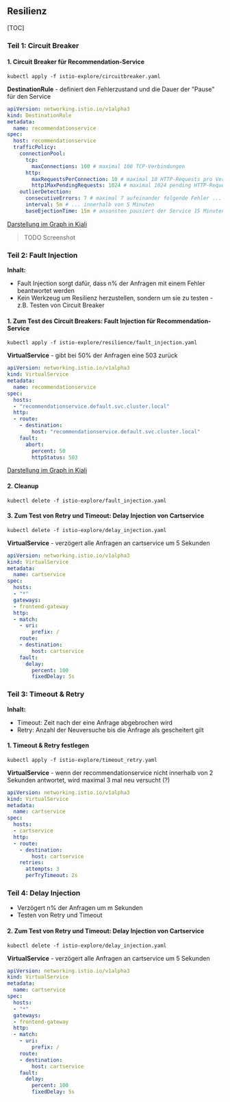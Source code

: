 ## Resilienz

[TOC]

### Teil 1: Circuit Breaker

#### 1. Circuit Breaker für Recommendation-Service

```shell
kubectl apply -f istio-explore/circuitbreaker.yaml
```

**DestinationRule** - definiert den Fehlerzustand und die Dauer der "Pause" für den Service

```yaml
apiVersion: networking.istio.io/v1alpha3
kind: DestinationRule
metadata:
  name: recommendationservice
spec:
  host: recommendationservice
  trafficPolicy:
    connectionPool:
      tcp:
        maxConnections: 100 # maximal 100 TCP-Verbindungen
      http:
        maxRequestsPerConnection: 10 # maximal 10 HTTP-Requests pro Verbindung
        http1MaxPendingRequests: 1024 # maximal 1024 pending HTTP-Requests
    outlierDetection:
      consecutiveErrors: 7 # maximal 7 aufeinander folgende Fehler ...
      interval: 5m # ... innerhalb von 5 Minuten
      baseEjectionTime: 15m # ansonsten pausiert der Service 15 Minuten
```

[Darstellung im Graph in Kiali](http://localhost:20001/console/graph/namespaces?namespaces=default)

> TODO Screenshot



### Teil 2: Fault Injection

**Inhalt:**

- Fault Injection sorgt dafür, dass n% der Anfragen mit einem Fehler beantwortet werden
- Kein Werkzeug um Resilienz herzustellen, sondern um sie zu testen - z.B. Testen von Circuit Breaker 

#### 1. Zum Test des Circuit Breakers: Fault Injection für Recommendation-Service

```shell
kubectl apply -f istio-explore/resilience/fault_injection.yaml
```

 **VirtualService** - gibt bei 50% der Anfragen eine 503 zurück

```yaml
apiVersion: networking.istio.io/v1alpha3
kind: VirtualService
metadata:
  name: recommendationservice
spec:
  hosts:
  - "recommendationservice.default.svc.cluster.local"
  http:
  - route:
    - destination:
        host: "recommendationservice.default.svc.cluster.local"
    fault:
      abort:
        percent: 50
        httpStatus: 503
```

[Darstellung im Graph in Kiali](http://localhost:20001/console/graph/namespaces?namespaces=default)

#### 2. Cleanup

```shell
kubectl delete -f istio-explore/fault_injection.yaml
```

#### 3. Zum Test von Retry und Timeout: Delay Injection von Cartservice

```
kubectl delete -f istio-explore/delay_injection.yaml
```

**VirtualService** - verzögert alle Anfragen an cartservice um 5 Sekunden

```yaml
apiVersion: networking.istio.io/v1alpha3
kind: VirtualService
metadata:
  name: cartservice
spec:
  hosts:
  - "*"
  gateways:
  - frontend-gateway
  http:
  - match:
    - uri:
        prefix: /
    route:
    - destination:
        host: cartservice
    fault:
      delay:
        percent: 100
        fixedDelay: 5s

```



### Teil 3: Timeout & Retry

**Inhalt:**

- Timeout: Zeit nach der eine Anfrage abgebrochen wird
- Retry: Anzahl der Neuversuche bis die Anfrage als gescheitert gilt

#### 1. Timeout & Retry festlegen

```shell
kubectl apply -f istio-explore/timeout_retry.yaml
```

 **VirtualService** - wenn der recommendationservice nicht innerhalb von 2 Sekunden antwortet, wird maximal 3 mal neu versucht (?)

```yaml
apiVersion: networking.istio.io/v1alpha3
kind: VirtualService
metadata:
  name: cartservice
spec:
  hosts:
  - cartservice
  http:
  - route:
    - destination:
        host: cartservice
    retries:
      attempts: 3
      perTryTimeout: 2s
```



### Teil 4: Delay Injection

- Verzögert n% der Anfragen um m Sekunden
- Testen von Retry und Timeout

#### 2. Zum Test von Retry und Timeout: Delay Injection von Cartservice

```
kubectl delete -f istio-explore/delay_injection.yaml
```

**VirtualService** - verzögert alle Anfragen an cartservice um 5 Sekunden

```yaml
apiVersion: networking.istio.io/v1alpha3
kind: VirtualService
metadata:
  name: cartservice
spec:
  hosts:
  - "*"
  gateways:
  - frontend-gateway
  http:
  - match:
    - uri:
        prefix: /
    route:
    - destination:
        host: cartservice
    fault:
      delay:
        percent: 100
        fixedDelay: 5s

```



